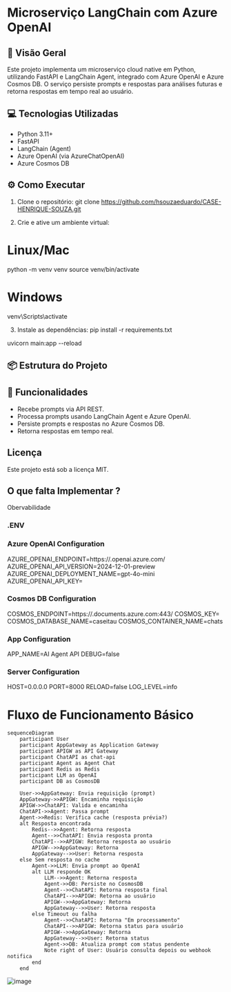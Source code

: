 # Microserviço LangChain com Azure OpenAI

## 🚀 Visão Geral

Este projeto implementa um microserviço cloud native em Python, utilizando FastAPI e LangChain Agent, integrado com Azure OpenAI e Azure Cosmos DB. O serviço persiste prompts e respostas para análises futuras e retorna respostas em tempo real ao usuário.

## 💻 Tecnologias Utilizadas

- Python 3.11+
- FastAPI
- LangChain (Agent)
- Azure OpenAI (via AzureChatOpenAI)
- Azure Cosmos DB

## ⚙️ Como Executar

1. Clone o repositório:
git clone https://github.com/hsouzaeduardo/CASE-HENRIQUE-SOUZA.git

2. Crie e ative um ambiente virtual:
# Linux/Mac 
python -m venv venv source venv/bin/activate 
# Windows
venv\Scripts\activate

3. Instale as dependências:
pip install -r requirements.txt

uvicorn main:app --reload

## 📦 Estrutura do Projeto

## 📝 Funcionalidades

- Recebe prompts via API REST.
- Processa prompts usando LangChain Agent e Azure OpenAI.
- Persiste prompts e respostas no Azure Cosmos DB.
- Retorna respostas em tempo real.

## Licença
Este projeto está sob a licença MIT.

## O que falta Implementar ?
Obervabilidade

### .ENV

### Azure OpenAI Configuration
AZURE_OPENAI_ENDPOINT=https://<seu-endpoint>.openai.azure.com/
AZURE_OPENAI_API_VERSION=2024-12-01-preview
AZURE_OPENAI_DEPLOYMENT_NAME=gpt-4o-mini
AZURE_OPENAI_API_KEY=<sua-chave-aqui>

### Cosmos DB Configuration

COSMOS_ENDPOINT=https://<seu-endpoint-cosmos>.documents.azure.com:443/
COSMOS_KEY=<sua-chave-cosmos-aqui>
COSMOS_DATABASE_NAME=caseitau
COSMOS_CONTAINER_NAME=chats

### App Configuration
APP_NAME=AI Agent API
DEBUG=false

### Server Configuration
HOST=0.0.0.0
PORT=8000
RELOAD=false
LOG_LEVEL=info

# Fluxo de Funcionamento Básico
```mermaid
sequenceDiagram
    participant User
    participant AppGateway as Application Gateway
    participant APIGW as API Gateway
    participant ChatAPI as chat-api
    participant Agent as Agent Chat
    participant Redis as Redis
    participant LLM as OpenAI
    participant DB as CosmosDB

    User->>AppGateway: Envia requisição (prompt)
    AppGateway->>APIGW: Encaminha requisição
    APIGW->>ChatAPI: Valida e encaminha
    ChatAPI->>Agent: Passa prompt
    Agent->>Redis: Verifica cache (resposta prévia?)
    alt Resposta encontrada
        Redis-->>Agent: Retorna resposta
        Agent-->>ChatAPI: Envia resposta pronta
        ChatAPI-->>APIGW: Retorna resposta ao usuário
        APIGW-->>AppGateway: Retorna
        AppGateway-->>User: Retorna resposta
    else Sem resposta no cache
        Agent->>LLM: Envia prompt ao OpenAI
        alt LLM responde OK
            LLM-->>Agent: Retorna resposta
            Agent->>DB: Persiste no CosmosDB
            Agent-->>ChatAPI: Retorna resposta final
            ChatAPI-->>APIGW: Retorna ao usuário
            APIGW-->>AppGateway: Retorna
            AppGateway-->>User: Retorna resposta
        else Timeout ou falha
            Agent-->>ChatAPI: Retorna "Em processamento"
            ChatAPI-->>APIGW: Retorna status para usuário
            APIGW-->>AppGateway: Retorna
            AppGateway-->>User: Retorna status
            Agent->>DB: Atualiza prompt com status pendente
            Note right of User: Usuário consulta depois ou webhook notifica
        end
    end
```

![image](https://github.com/user-attachments/assets/2e3ff3a2-28f4-4d96-8e22-17ff5f6df2d0)



